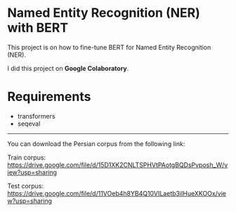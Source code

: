 # Named Entity Recognition (NER) with BERT
This project is on how to fine-tune BERT for Named Entity Recognition (NER).

I did this project on **Google Colaboratory**. 

# Requirements
  - transformers
  - seqeval
***
You can download the Persian corpus from the following link:

Train corpus:
https://drive.google.com/file/d/15D1XK2CNLTSPHVtPAotgBQDsPvposh_W/view?usp=sharing

Test corpus:
https://drive.google.com/file/d/11VOeb4h8YB4Q10VILaetb3iIHueXKOOx/view?usp=sharing
